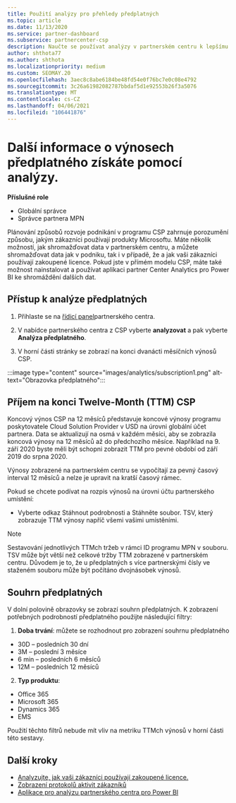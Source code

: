 ```yaml
---
title: Použití analýzy pro přehledy předplatných
ms.topic: article
ms.date: 11/13/2020
ms.service: partner-dashboard
ms.subservice: partnercenter-csp
description: Naučte se používat analýzy v partnerském centru k lepšímu pochopení vaší firmy a způsobu, jakým zákazníci používají licence, které jste zakoupili.
author: shthota77
ms.author: shthota
ms.localizationpriority: medium
ms.custom: SEOMAY.20
ms.openlocfilehash: 3aec8c8abe6184be48fd54e0f76bc7e0c08e4792
ms.sourcegitcommit: 3c26a61982082787bbdaf5d1e92553b26f3a5076
ms.translationtype: MT
ms.contentlocale: cs-CZ
ms.lasthandoff: 04/06/2021
ms.locfileid: "106441876"
---
```

# <a name="use-analytics-to-learn-more-about-subscription-revenue"></a>Další informace o výnosech předplatného získáte pomocí analýzy.

**Příslušné role**

- Globální správce
- Správce partnera MPN

Plánování způsobů rozvoje podnikání v programu CSP zahrnuje porozumění způsobu, jakým zákazníci používají produkty Microsoftu. Máte několik možností, jak shromažďovat data v partnerském centru, a můžete shromažďovat data jak v podniku, tak i v případě, že a jak vaši zákazníci používají zakoupené licence. Pokud jste v přímém modelu CSP, máte také možnost nainstalovat a používat aplikaci partner Center Analytics pro Power BI ke shromáždění dalších dat.

## <a name="access-to-the-subscription-analytics"></a>Přístup k analýze předplatných

1. Přihlaste se na [řídicí panel](https://partner.microsoft.com/dashboard/home)partnerského centra.
1. V nabídce partnerského centra z CSP vyberte **analyzovat** a pak vyberte **Analýza předplatného**.

1. V horní části stránky se zobrazí na konci dvanácti měsíčních výnosů CSP.

:::image type="content" source="images/analytics/subscription1.png" alt-text="Obrazovka předplatného":::

## <a name="trailing-twelve-month-ttm-csp-revenue"></a>Příjem na konci Twelve-Month (TTM) CSP

Koncový výnos CSP na 12 měsíců představuje koncové výnosy programu poskytovatele Cloud Solution Provider v USD na úrovni globální účet partnera. Data se aktualizují na osmá v každém měsíci, aby se zobrazila koncová výnosy na 12 měsíců až do předchozího měsíce. Například na 9. září 2020 byste měli být schopni zobrazit TTM pro pevné období od září 2019 do srpna 2020.

Výnosy zobrazené na partnerském centru se vypočítají za pevný časový interval 12 měsíců a nelze je upravit na kratší časový rámec.

Pokud se chcete podívat na rozpis výnosů na úrovni účtu partnerského umístění:

- Vyberte odkaz Stáhnout podrobnosti a Stáhněte soubor. TSV, který zobrazuje TTM výnosy napříč všemi vašimi umístěními.

>[!NOTE] 
>Sestavování jednotlivých TTMch tržeb v rámci ID programu MPN v souboru. TSV může být větší než celkové tržby TTM zobrazené v partnerském centru. Důvodem je to, že u předplatných s více partnerskými čísly ve staženém souboru může být počítáno dvojnásobek výnosů.

## <a name="subscription-summary"></a>Souhrn předplatných

V dolní polovině obrazovky se zobrazí souhrn předplatných. K zobrazení potřebných podrobností předplatného použijte následující filtry:  

1. **Doba trvání**: můžete se rozhodnout pro zobrazení souhrnu předplatného 

- 30D – posledních 30 dní
- 3M – poslední 3 měsíce
- 6 min – posledních 6 měsíců
- 12M – posledních 12 měsíců

2. **Typ produktu**:
 
- Office 365
- Microsoft 365
- Dynamics 365
- EMS

Použití těchto filtrů nebude mít vliv na metriku TTMch výnosů v horní části této sestavy.


 
## <a name="next-steps"></a>Další kroky

- [Analyzujte, jak vaši zákazníci používají zakoupené licence.](increasing-adoption-and-satisfaction.md)  
- [Zobrazení protokolů aktivit zákazníků](activity-logs.md)
- [Aplikace pro analýzu partnerského centra pro Power BI](power-bi-app-for-direct-partners.md)






